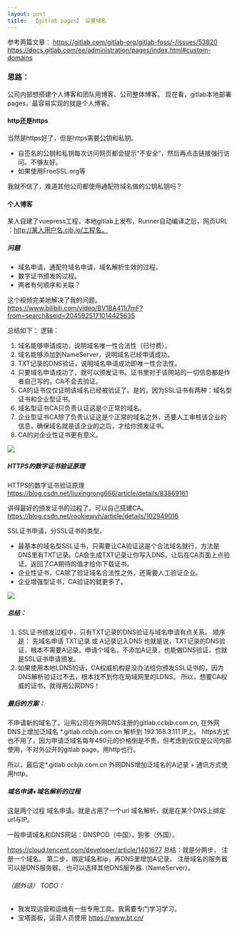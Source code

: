 ```yaml
---
layout: post
title:  【gitlab pages】 设置域名
---
```


参考两篇文章：
https://gitlab.com/gitlab-org/gitlab-foss/-/issues/53820
https://docs.gitlab.com/ee/administration/pages/index.html#custom-domains


### 思路：
公司内部想搭建个人博客和团队用博客、公司整体博客。
现在看，gitlab本地部署pages，最容易实现的就是个人博客。

#### http还是https
当然是https好了，但是https需要公钥和私钥。
- 自签名的公钥和私钥每次访问网页都会提示“不安全”，然后再点击链接强行访问。不够友好。
- 如果使用FreeSSL.org等

我就不信了，难道其他公司都使用通配符域名做的公钥私钥吗？


#### 个人博客
某人自建了vuepress工程，本地gitlab上发布，Runner自动编译之后，网页URL ：http://某人用户名.cjb.io/工程名。


##### 问题
- 域名申请，通配符域名申请，域名解析生效的过程。
- 数字证书颁发的过程。
- 两者有何顺序和关联？

这个视频完美地解决了我的问题。
https://www.bilibili.com/video/BV1BA411i7mF?from=search&seid=2045925171014425635

总结如下：
逻辑：
1. 域名能够申请成功，说明域名唯一性合法性（已付费）。
2. 域名能够添加到NameServer，说明域名已经申请成功。
3. TXT记录的DNS验证，说明域名申请成功即唯一性合法性。
4. 只要域名申请成功了，就可以颁发证书。证书里对于该网站的一切信息都是作者自己写的，CA不会去验证。
5. CA的证书仅仅证明该域名已经被验证了。是的，因为SSL证书有两种：域名型证书和企业型证书。
6. 域名型证书CA只负责认证这是个正常的域名。
7. 企业型证书CA除了负责认证这是个正常的域名之外，还要人工审核该企业的信息，确保域名就是该企业的之后，才给你颁发证书。
8. CA的对企业性证书更有意义。

![](/docs/images/2020-07-30-09-38-07.png)

##### HTTPS的数字证书验证原理

HTTPS的数字证书验证原理
https://blog.csdn.net/liuxingrong666/article/details/83869161


讲得最好的颁发证书的过程了。可以自己搭建CA。
https://blog.csdn.net/rookiewyh/article/details/102949016


SSL证书申请，分SSL证书的类型，
- 最基本的域名型SSL证书，只需要让CA验证这是个合法域名就行，方法是DNS里有TXT记录。CA会生成TXT记录让你写入DNS。让后在CA页面上点验证，返回了CA期待的值才给你下载证书。
- 企业性证书，CA除了验证域名合法性之外，还需要人工验证企业。
- 企业增强型证书，CA验证的就更多了。

![](/docs/images/2020-07-30-09-45-07.png)


##### 总结：
1. SSL证书颁发过程中，只有TXT记录的DNS验证与域名申请有点关系。
顺序是：
先域名申请
TXT记录 或 A记录记入DNS
也就是说，TXT记录的DNS验证，根本不需要A记录。申请个域名，不添加A记录，也能做DNS验证，也就是SSL证书申请颁发。
2. 如果使用本地LDNS的话，CA权威机构是没办法给你颁发SSL证书的，因为DNS解析验证过不去，根本找不到你在局域网里的LDNS。
   所以，想要CA权威的证书，就得用公网DNS！

##### 最后的方案：
不申请新的域名了。沿用公司在外网DNS注册的gitlab.ccbjb.com.cn,
在外网DNS上增加泛域名 *.gitlab.ccbjb.com.cn 解析到 192.168.3.111 IP上。
https方式也不用了，因为申请泛域名每年450元的价格倒是不贵，但考虑到仅仅是公司内部使用，不对外公开的gitlab page。用http也行。

所以，最后定*.gitlab.ccbjb.com.cn 外网DNS增加泛域名的A记录 + 通讯方式使用http。


##### 域名申请+域名解析的过程

这是两个过程 域名申请。就是占用了一个url
域名解析，就是在某个DNS上绑定url与IP。

一般申请域名和DNS网站：DNSPOD（中国），狗爹（外国）。

https://cloud.tencent.com/developer/article/1401677
总结：就是分两步，
注册一个域名。
第二步，绑定域名和ip，再DNS里增加A记录。
注册域名的服务器可以是DNS服务器。
也可以选择其他DNS服务器（NameServer）。


###### （题外话） TODO：
- 我发现运营和运维有一些专用工具。我需要专门学习学习。
- 宝塔面板，运营人员使用 https://www.bt.cn/



